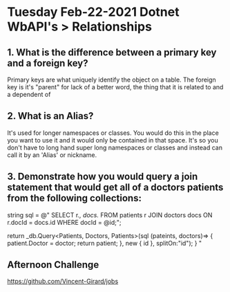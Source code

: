 # Tuesday Feb-22-2021 Dotnet WbAPI's > Relationships


## 1. What is the difference between a primary key and a foreign key?

Primary keys are what uniquely identify the object on a table. The foreign key is it's "parent" for lack of a better word, the thing that it is related to and a dependent of 

## 2. What is an Alias?

It's used for longer namespaces or classes. You would do this in the place you want to use it and it would only be contained in that space. It's so you don't have to long hand super long namespaces or classes and instead can call it by an 'Alias' or nickname. 

## 3. Demonstrate how you would query a join statement that would get all of a doctors patients from the following collections: 

<!-- CREATE TABLE doctors (
  id INT NOT NULL AUTO_INCREMENT,
  -- CODE OMITTED
  PRIMARY KEY (id)
)

CREATE TABLE patients (
  id INT NOT NULL AUTO_INCREMENT,
  -- CODE OMITTED
  PRIMARY KEY (id)
)

CREATE TABLE doctors (
  id INT NOT NULL AUTO_INCREMENT,
  doctorId INT NOT NULL,
  patientId INT NOT NULL,

  FOREIGN KEY (doctorId)
    REFERENCES doctors(id),
  FOREIGN KEY (patientId)
    REFERENCES patients(id),
) -->

string sql = @"
SELECT 
r.*, 
docs.*
FROM patients r
JOIN doctors docs ON r.docId = docs.id
WHERE docId = @id;";

return _db.Query<Patients, Doctors, Patients>(sql (pateints, doctors)=> 
{
    patient.Doctor = doctor;
    return patient;
}, new { id }, splitOn:"id");
}
"

## Afternoon Challenge

https://github.com/Vincent-Girard/jobs